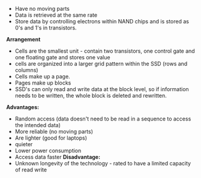 
- Have no moving parts
- Data is retrieved at the same rate
- Store data by controlling electrons within NAND chips and is stored as 0's and 1's in transistors.

**Arrangement**
- Cells are the smallest unit - contain two transistors, one control gate and one floating gate and stores one value
- cells are organized into a larger grid pattern within the SSD (rows and columns)
- Cells make up a page.
- Pages make up blocks
- SSD's can only read and write data at the block level, so if information needs to be written, the whole block is deleted and rewritten.

**Advantages:**
- Random access (data doesn't need to be read in a sequence to access the intended data)
- More reliable (no moving parts)
- Are lighter (good for laptops)
- quieter
- Lower power consumption
- Access data faster
**Disadvantage:**
- Unknown longevity of the technology - rated to have a limited capacity of read write